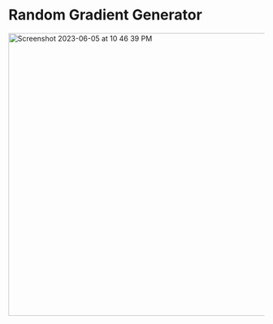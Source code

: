 # Random Gradient Generator

<img width="557" alt="Screenshot 2023-06-05 at 10 46 39 PM" src="https://github.com/iamsyahirah/random_gradient_generator/assets/11420237/10009f6e-bef1-468a-b822-6866a755229a">
